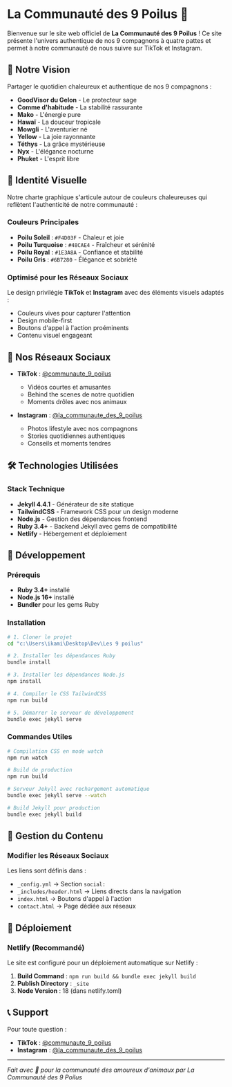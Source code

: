 # La Communauté des 9 Poilus 🐾

Bienvenue sur le site web officiel de **La Communauté des 9 Poilus** ! Ce site présente l'univers authentique de nos 9 compagnons à quatre pattes et permet à notre communauté de nous suivre sur TikTok et Instagram.

## 🎯 Notre Vision

Partager le quotidien chaleureux et authentique de nos 9 compagnons :
- **GoodVisor du Gelon** - Le protecteur sage
- **Comme d'habitude** - La stabilité rassurante  
- **Mako** - L'énergie pure
- **Hawaï** - La douceur tropicale
- **Mowgli** - L'aventurier né
- **Yellow** - La joie rayonnante
- **Téthys** - La grâce mystérieuse
- **Nyx** - L'élégance nocturne
- **Phuket** - L'esprit libre

## 🌈 Identité Visuelle

Notre charte graphique s'articule autour de couleurs chaleureuses qui reflètent l'authenticité de notre communauté :

### Couleurs Principales
- **Poilu Soleil** : `#F4D03F` - Chaleur et joie
- **Poilu Turquoise** : `#48CAE4` - Fraîcheur et sérénité  
- **Poilu Royal** : `#1E3A8A` - Confiance et stabilité
- **Poilu Gris** : `#6B7280` - Élégance et sobriété

### Optimisé pour les Réseaux Sociaux
Le design privilégie **TikTok** et **Instagram** avec des éléments visuels adaptés :
- Couleurs vives pour capturer l'attention
- Design mobile-first
- Boutons d'appel à l'action proéminents
- Contenu visuel engageant

## 🚀 Nos Réseaux Sociaux

- **TikTok** : [@communaute_9_poilus](https://www.tiktok.com/@communaute_9_poilus)
  - Vidéos courtes et amusantes
  - Behind the scenes de notre quotidien
  - Moments drôles avec nos animaux

- **Instagram** : [@la_communaute_des_9_poilus](https://www.instagram.com/la_communaute_des_9_poilus)
  - Photos lifestyle avec nos compagnons
  - Stories quotidiennes authentiques
  - Conseils et moments tendres

## 🛠️ Technologies Utilisées

### Stack Technique
- **Jekyll 4.4.1** - Générateur de site statique
- **TailwindCSS** - Framework CSS pour un design moderne
- **Node.js** - Gestion des dépendances frontend
- **Ruby 3.4+** - Backend Jekyll avec gems de compatibilité
- **Netlify** - Hébergement et déploiement

## 🎨 Développement

### Prérequis
- **Ruby 3.4+** installé
- **Node.js 16+** installé
- **Bundler** pour les gems Ruby

### Installation
```bash
# 1. Cloner le projet
cd "c:\Users\ikami\Desktop\Dev\Les 9 poilus"

# 2. Installer les dépendances Ruby
bundle install

# 3. Installer les dépendances Node.js
npm install

# 4. Compiler le CSS TailwindCSS
npm run build

# 5. Démarrer le serveur de développement
bundle exec jekyll serve
```

### Commandes Utiles
```bash
# Compilation CSS en mode watch
npm run watch

# Build de production
npm run build

# Serveur Jekyll avec rechargement automatique
bundle exec jekyll serve --watch

# Build Jekyll pour production
bundle exec jekyll build
```

## 📝 Gestion du Contenu

### Modifier les Réseaux Sociaux
Les liens sont définis dans :
- `_config.yml` → Section `social:`
- `_includes/header.html` → Liens directs dans la navigation
- `index.html` → Boutons d'appel à l'action
- `contact.html` → Page dédiée aux réseaux

## 🚀 Déploiement

### Netlify (Recommandé)
Le site est configuré pour un déploiement automatique sur Netlify :

1. **Build Command** : `npm run build && bundle exec jekyll build`
2. **Publish Directory** : `_site`
3. **Node Version** : 18 (dans netlify.toml)

## 📞 Support

Pour toute question :
- **TikTok** : [@communaute_9_poilus](https://www.tiktok.com/@communaute_9_poilus)
- **Instagram** : [@la_communaute_des_9_poilus](https://www.instagram.com/la_communaute_des_9_poilus)

---

*Fait avec 💝 pour la communauté des amoureux d'animaux par La Communauté des 9 Poilus*